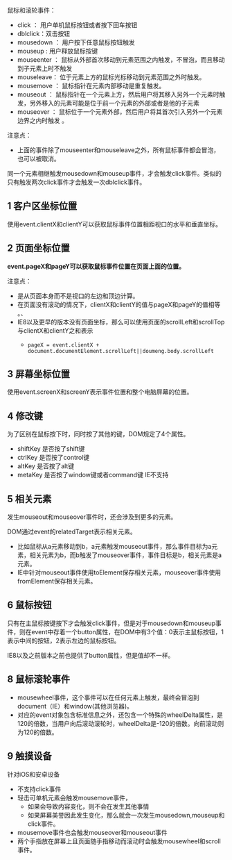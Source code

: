 鼠标和滚轮事件：

* click ： 用户单机鼠标按钮或者按下回车按钮
* dblclick：双击按钮
* mousedown ： 用户按下任意鼠标按钮触发
* mouseup : 用户释放鼠标按键
* mouseenter ： 鼠标从外部首次移动到元素范围之内触发，不冒泡，而且移动到子元素上时不触发
* mouseleave： 位于元素上方的鼠标光标移动到元素范围之外时触发。
* mousemove ： 鼠标指针在元素内部移动是重复触发。
* mouseout ： 鼠标指针在一个元素上方，然后用户将其移入另外一个元素时触发，另外移入的元素可能是位于前一个元素的外部或者是他的子元素
* mouseover ： 鼠标位于一个元素外部，然后用户将其首次引入另外一个元素边界之内时触发 。

注意点：

* 上面的事件除了mouseenter和mouseleave之外，所有鼠标事件都会冒泡，也可以被取消。

同一个元素相继触发mousedown和mouseup事件，才会触发click事件。类似的只有触发两次click事件才会触发一次dblclick事件。

## 1 客户区坐标位置

使用event.clientX和clientY可以获取鼠标事件位置相距视口的水平和垂直坐标。

## 2 页面坐标位置

**event.pageX和pageY可以获取鼠标事件位置在页面上面的位置。**

注意点：

* 是从页面本身而不是视口的左边和顶边计算。
* 在页面没有滚动的情况下，clientX和clientY的值与pageX和pageY的值相等 。、
* IE8以及更早的版本没有页面坐标，那么可以使用页面的scrollLeft和scrollTop与clientX和clientY之和表示
  * ```
    pageX = event.clientX + document.documentElement.scrollLeft||doumeng.body.scrollLeft
    ```

## 3 屏幕坐标位置

使用event.screenX和screenY表示事件位置和整个电脑屏幕的位置。

## 4 修改键

为了区别在鼠标按下时，同时按了其他的键，DOM规定了4个属性。

* shiftKey  是否按了shift键
* ctrlKey 是否按了control键
* altKey  是否按了alt键
* metaKey  是否按了window键或者command键  IE不支持

## 5 相关元素

发生mouseout和mouseover事件时，还会涉及到更多的元素。

DOM通过event的relatedTarget表示相关元素。

* 比如鼠标从a元素移动到b，a元素触发mouseout事件，那么事件目标为a元素，相关元素为b，而b触发了mouseover事件，事件目标是b，相关元素是a元素。
* IE中针对mouseout事件使用toElement保存相关元素，mouseover事件使用fromElement保存相关元素。

## 6 鼠标按钮

只有在主鼠标按键按下才会触发click事件，但是对于mousedown和mouseup事件，则在event中存着一个button属性，在DOM中有3个值：0表示主鼠标按钮，1 表示中间的按钮，2表示左边的鼠标按钮。

IE8以及之前版本之前也提供了button属性，但是值却不一样。

## 8 鼠标滚轮事件

* mousewheel事件，这个事件可以在任何元素上触发，最终会冒泡到document（IE）和window\(其他浏览器\)。
* 对应的event对象包含标准信息之外，还包含一个特殊的wheelDelta属性，是120的倍数，当用户向后滚动滚轮时，wheelDelta是-120的倍数。向前滚动则为120的倍数。

## 9 触摸设备

针对iOS和安卓设备

* 不支持click事件
* 轻击可单机元素会触发mousemove事件，
  * 如果会导致内容变化，则不会在发生其他事情
  * 如果屏幕美誉因此发生变化，那么就会一次发生mousedown,mouseup和click事件。
* mousemove事件也会触发mouseover和mouseout事件
* 两个手指放在屏幕上且页面随手指移动而滚动时会触发mousewheel和scroll事件。



